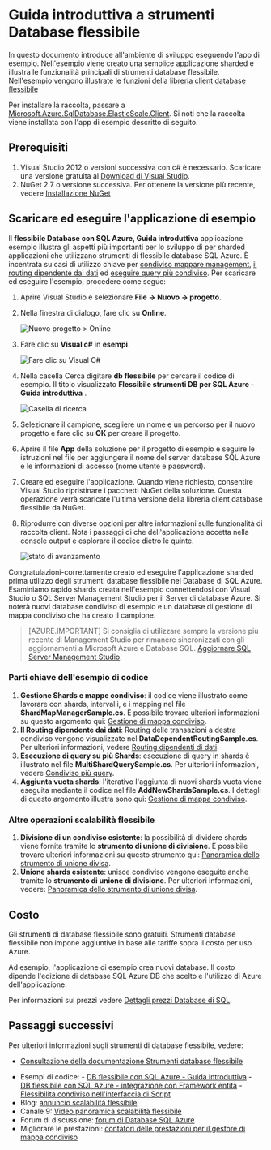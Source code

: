 <properties 
    pageTitle="Guida introduttiva a Strumenti database flessibile" 
    description="Descrizione generale della caratteristica strumenti di database flessibile del Database di SQL Azure, tra cui facile eseguire l'applicazione di esempio." 
    services="sql-database" 
    documentationCenter="" 
    manager="jhubbard" 
    authors="ddove" 
    editor="CarlRabeler"/>

<tags 
    ms.service="sql-database" 
    ms.workload="sql-database" 
    ms.tgt_pltfrm="na" 
    ms.devlang="na" 
    ms.topic="article" 
    ms.date="05/27/2016" 
    ms.author="ddove"/>

# <a name="get-started-with-elastic-database-tools"></a>Guida introduttiva a strumenti Database flessibile

In questo documento introduce all'ambiente di sviluppo eseguendo l'app di esempio. Nell'esempio viene creato una semplice applicazione sharded e illustra le funzionalità principali di strumenti database flessibile. Nell'esempio vengono illustrate le funzioni della [libreria client database flessibile](sql-database-elastic-database-client-library.md)

Per installare la raccolta, passare a [Microsoft.Azure.SqlDatabase.ElasticScale.Client](https://www.nuget.org/packages/Microsoft.Azure.SqlDatabase.ElasticScale.Client/). Si noti che la raccolta viene installata con l'app di esempio descritto di seguito.

## <a name="prerequisites"></a>Prerequisiti

1. Visual Studio 2012 o versioni successiva con c# è necessario. Scaricare una versione gratuita al [Download di Visual Studio](http://www.visualstudio.com/downloads/download-visual-studio-vs.aspx).
2. NuGet 2.7 o versione successiva. Per ottenere la versione più recente, vedere [Installazione NuGet](http://docs.nuget.org/docs/start-here/installing-nuget)

## <a name="download-and-run-the-sample-app"></a>Scaricare ed eseguire l'applicazione di esempio

Il **flessibile Database con SQL Azure, Guida introduttiva** applicazione esempio illustra gli aspetti più importanti per lo sviluppo di per sharded applicazioni che utilizzano strumenti di flessibile database SQL Azure. È incentrata su casi di utilizzo chiave per [condiviso mappare management](sql-database-elastic-scale-shard-map-management.md), [il routing dipendente dai dati](sql-database-elastic-scale-data-dependent-routing.md) ed [eseguire query più condiviso](sql-database-elastic-scale-multishard-querying.md). Per scaricare ed eseguire l'esempio, procedere come segue: 

1. Aprire Visual Studio e selezionare **File -> Nuovo -> progetto**.
2. Nella finestra di dialogo, fare clic su **Online**.

    ![Nuovo progetto > Online][2]
3. Fare clic su **Visual c#** in **esempi**.

    ![Fare clic su Visual C#][3]
4. Nella casella Cerca digitare **db flessibile** per cercare il codice di esempio. Il titolo visualizzato **Flessibile strumenti DB per SQL Azure - Guida introduttiva** .

    ![Casella di ricerca][1]
 
5. Selezionare il campione, scegliere un nome e un percorso per il nuovo progetto e fare clic su **OK** per creare il progetto.
6. Aprire il file **App** della soluzione per il progetto di esempio e seguire le istruzioni nel file per aggiungere il nome del server database SQL Azure e le informazioni di accesso (nome utente e password).
7. Creare ed eseguire l'applicazione. Quando viene richiesto, consentire Visual Studio ripristinare i pacchetti NuGet della soluzione. Questa operazione verrà scaricate l'ultima versione della libreria client database flessibile da NuGet.
8. Riprodurre con diverse opzioni per altre informazioni sulle funzionalità di raccolta client. Nota i passaggi di che dell'applicazione accetta nella console output e esplorare il codice dietro le quinte.

    ![stato di avanzamento][4]

Congratulazioni-correttamente creato ed eseguire l'applicazione sharded prima utilizzo degli strumenti database flessibile nel Database di SQL Azure. Esaminiamo rapido shards creata nell'esempio connettendosi con Visual Studio o SQL Server Management Studio per il Server di database Azure. Si noterà nuovi database condiviso di esempio e un database di gestione di mappa condiviso che ha creato il campione.

> [AZURE.IMPORTANT] Si consiglia di utilizzare sempre la versione più recente di Management Studio per rimanere sincronizzati con gli aggiornamenti a Microsoft Azure e Database SQL. [Aggiornare SQL Server Management Studio](https://msdn.microsoft.com/library/mt238290.aspx).


### <a name="key-pieces-of-the-code-sample"></a>Parti chiave dell'esempio di codice

1. **Gestione Shards e mappe condiviso**: il codice viene illustrato come lavorare con shards, intervalli, e i mapping nel file **ShardMapManagerSample.cs**. È possibile trovare ulteriori informazioni su questo argomento qui: [Gestione di mappa condiviso](http://go.microsoft.com/?linkid=9862595).  
2. **Il Routing dipendente dai dati**: Routing delle transazioni a destra condiviso vengono visualizzate nel **DataDependentRoutingSample.cs**. Per ulteriori informazioni, vedere [Routing dipendenti di dati](http://go.microsoft.com/?linkid=9862596). 
3. **Esecuzione di query su più Shards**: esecuzione di query in shards è illustrato nel file **MultiShardQuerySample.cs**. Per ulteriori informazioni, vedere [Condiviso più query](http://go.microsoft.com/?linkid=9862597).
4. **Aggiunta vuota shards**: l'iterativo l'aggiunta di nuovi shards vuota viene eseguita mediante il codice nel file **AddNewShardsSample.cs**. I dettagli di questo argomento illustra sono qui: [Gestione di mappa condiviso](http://go.microsoft.com/?linkid=9862595).

### <a name="other-elastic-scale-operations"></a>Altre operazioni scalabilità flessibile

1. **Divisione di un condiviso esistente**: la possibilità di dividere shards viene fornita tramite lo **strumento di unione di divisione**. È possibile trovare ulteriori informazioni su questo strumento qui: [Panoramica dello strumento di unione divisa](sql-database-elastic-scale-overview-split-and-merge.md).
2. **Unione shards esistente**: unisce condiviso vengono eseguite anche tramite lo **strumento di unione di divisione**. Per ulteriori informazioni, vedere: [Panoramica dello strumento di unione divisa](sql-database-elastic-scale-overview-split-and-merge.md).   


## <a name="cost"></a>Costo

Gli strumenti di database flessibile sono gratuiti. Strumenti database flessibile non impone aggiuntive in base alle tariffe sopra il costo per uso Azure. 

Ad esempio, l'applicazione di esempio crea nuovi database. Il costo dipende l'edizione di database SQL Azure DB che scelto e l'utilizzo di Azure dell'applicazione.

Per informazioni sui prezzi vedere [Dettagli prezzi Database di SQL](https://azure.microsoft.com/pricing/details/sql-database/).

## <a name="next-steps"></a>Passaggi successivi
Per ulteriori informazioni sugli strumenti di database flessibile, vedere:

* [Consultazione della documentazione Strumenti database flessibile](https://azure.microsoft.com/documentation/learning-paths/sql-database-elastic-scale/) 
-    Esempi di codice: 
    -    [DB flessibile con SQL Azure - Guida introduttiva](http://code.msdn.microsoft.com/Elastic-Scale-with-Azure-a80d8dc6?SRC=VSIDE)
    -    [DB flessibile con SQL Azure - integrazione con Framework entità](http://code.msdn.microsoft.com/Elastic-Scale-with-Azure-bae904ba?SRC=VSIDE)
    -    [Flessibilità condiviso nell'interfaccia di Script](https://gallery.technet.microsoft.com/scriptcenter/Elastic-Scale-Shard-c9530cbe)
-    Blog: [annuncio scalabilità flessibile](https://azure.microsoft.com/blog/2014/10/02/introducing-elastic-scale-preview-for-azure-sql-database/)
-    Canale 9: [Video panoramica scalabilità flessibile](http://channel9.msdn.com/Shows/Data-Exposed/Azure-SQL-Database-Elastic-Scale)
-    Forum di discussione: [forum di Database SQL Azure](http://social.msdn.microsoft.com/forums/azure/home?forum=ssdsgetstarted)
-    Migliorare le prestazioni: [contatori delle prestazioni per il gestore di mappa condiviso](sql-database-elastic-database-client-library.md)


<!--Anchors-->
[The Elastic Scale Sample Application]: #The-Elastic-Scale-Sample-Application
[Download and Run the Sample App]: #Download-and-Run-the-Sample-App
[Cost]: #Cost
[Next steps]: #next-steps

<!--Image references-->
[1]: ./media/sql-database-elastic-scale-get-started/newProject.png
[2]: ./media/sql-database-elastic-scale-get-started/click-online.png
[3]: ./media/sql-database-elastic-scale-get-started/click-CSharp.png
[4]: ./media/sql-database-elastic-scale-get-started/output2.png
 

